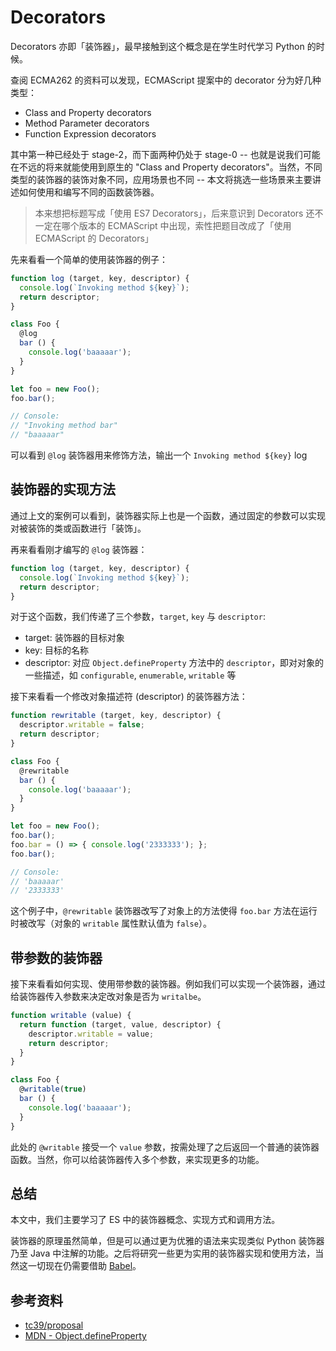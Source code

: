 # Decorators

Decorators 亦即「装饰器」，最早接触到这个概念是在学生时代学习 Python 的时候。

查阅 ECMA262 的资料可以发现，ECMAScript 提案中的 decorator 分为好几种类型：

- Class and Property decorators
- Method Parameter decorators
- Function Expression decorators

其中第一种已经处于 stage-2，而下面两种仍处于 stage-0 -- 也就是说我们可能在不远的将来就能使用到原生的 "Class and Property decorators"。当然，不同类型的装饰器的装饰对象不同，应用场景也不同 -- 本文将挑选一些场景来主要讲述如何使用和编写不同的函数装饰器。

> 本来想把标题写成「使用 ES7 Decorators」，后来意识到 Decorators 还不一定在哪个版本的 ECMAScript 中出现，索性把题目改成了「使用 ECMAScript 的 Decorators」

先来看看一个简单的使用装饰器的例子：

```js
function log (target, key, descriptor) {
  console.log(`Invoking method ${key}`);
  return descriptor;
}

class Foo {
  @log
  bar () {
    console.log('baaaaar');
  }
}

let foo = new Foo();
foo.bar();

// Console:
// "Invoking method bar"
// "baaaaar"
```

可以看到 `@log` 装饰器用来修饰方法，输出一个 `Invoking method ${key}` log

## 装饰器的实现方法

通过上文的案例可以看到，装饰器实际上也是一个函数，通过固定的参数可以实现对被装饰的类或函数进行「装饰」。

再来看看刚才编写的 `@log` 装饰器：

```js
function log (target, key, descriptor) {
  console.log(`Invoking method ${key}`);
  return descriptor;
}
```

对于这个函数，我们传递了三个参数，`target`, `key` 与 `descriptor`:

- target: 装饰器的目标对象
- key: 目标的名称
- descriptor: 对应 `Object.defineProperty` 方法中的 `descriptor`，即对对象的一些描述，如 `configurable`, `enumerable`, `writable` 等

接下来看看一个修改对象描述符 (descriptor) 的装饰器方法：

```js
function rewritable (target, key, descriptor) {
  descriptor.writable = false;
  return descriptor;
}

class Foo {
  @rewritable
  bar () {
    console.log('baaaaar');
  }
}

let foo = new Foo();
foo.bar();
foo.bar = () => { console.log('2333333'); };
foo.bar();

// Console:
// 'baaaaar'
// '2333333'
```

这个例子中，`@rewritable` 装饰器改写了对象上的方法使得 `foo.bar` 方法在运行时被改写（对象的 `writable` 属性默认值为 `false`）。

## 带参数的装饰器

接下来看看如何实现、使用带参数的装饰器。例如我们可以实现一个装饰器，通过给装饰器传入参数来决定改对象是否为 `writalbe`。

```js
function writable (value) {
  return function (target, value, descriptor) {
    descriptor.writable = value;
    return descriptor;
  }
}

class Foo {
  @writable(true)
  bar () {
    console.log('baaaaar');
  }
}
```

此处的 `@writable` 接受一个 `value` 参数，按需处理了之后返回一个普通的装饰器函数。当然，你可以给装饰器传入多个参数，来实现更多的功能。

## 总结

本文中，我们主要学习了 ES 中的装饰器概念、实现方式和调用方法。

装饰器的原理虽然简单，但是可以通过更为优雅的语法来实现类似 Python 装饰器乃至 Java 中注解的功能。之后将研究一些更为实用的装饰器实现和使用方法，当然这一切现在仍需要借助 [Babel](http://babeljs.com)。

## 参考资料

- [tc39/proposal](https://github.com/tc39/proposals)
- [MDN - Object.defineProperty](https://developer.mozilla.org/zh-CN/docs/Web/JavaScript/Reference/Global_Objects/Object/defineProperty)
